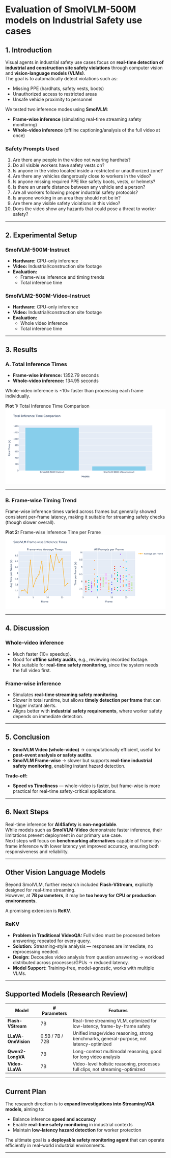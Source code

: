 # Evaluation of SmolVLM-500M models on Industrial Safety use cases

## 1. Introduction

Visual agents in industrial safety use cases focus on **real-time detection of industrial and construction site safety violations** through computer vision and **vision-language models (VLMs)**.  
The goal is to automatically detect violations such as:

- Missing PPE (hardhats, safety vests, boots)
- Unauthorized access to restricted areas
- Unsafe vehicle proximity to personnel

We tested two inference modes using **SmolVLM**:

- **Frame-wise inference** (simulating real-time streaming safety monitoring)
- **Whole-video inference** (offline captioning/analysis of the full video at once)

### Safety Prompts Used

1. Are there any people in the video not wearing hardhats?
2. Do all visible workers have safety vests on?
3. Is anyone in the video located inside a restricted or unauthorized zone?
4. Are there any vehicles dangerously close to workers in the video?
5. Is anyone missing required PPE like safety boots, vests, or helmets?
6. Is there an unsafe distance between any vehicle and a person?
7. Are all workers following proper industrial safety protocols?
8. Is anyone working in an area they should not be in?
9. Are there any visible safety violations in this video?
10. Does the video show any hazards that could pose a threat to worker safety?

---

## 2. Experimental Setup

### SmolVLM-500M-Instruct

- **Hardware:** CPU-only inference
- **Video:** Industrial/construction site footage
- **Evaluation:**
  - Frame-wise inference and timing trends
  - Total inference time

### SmolVLM2-500M-Video-Instruct

- **Hardware:** CPU-only inference
- **Video:** Industrial/construction site footage
- **Evaluation:**
  - Whole video inference
  - Total inference time

---

## 3. Results

### A. Total Inference Times

- **Frame-wise inference:** 1352.79 seconds
- **Whole-video inference:** 134.95 seconds

Whole-video inference is ~10× faster than processing each frame individually.

**Plot 1:** Total Inference Time Comparison
![](../assets/outputs/newplot.png)

---

### B. Frame-wise Timing Trend

Frame-wise inference times varied across frames but generally showed consistent per-frame latency, making it suitable for streaming safety checks (though slower overall).

**Plot 2:** Frame-wise Inference Time per Frame
![](../assets/outputs/smolvlm_frame.png)

---

## 4. Discussion

### Whole-video inference

- Much faster (10× speedup).
- Good for **offline safety audits**, e.g., reviewing recorded footage.
- Not suitable for **real-time safety monitoring**, since the system needs the full video first.

### Frame-wise inference

- Simulates **real-time streaming safety monitoring**.
- Slower in total runtime, but allows **timely detection per frame** that can trigger instant alerts.
- Aligns better with **industrial safety requirements**, where worker safety depends on immediate detection.

---

## 5. Conclusion

- **SmolVLM Video (whole-video)** → computationally efficient, useful for **post-event analysis or safety audits**.
- **SmolVLM Frame-wise** → slower but supports **real-time industrial safety monitoring**, enabling instant hazard detection.

**Trade-off:**

- **Speed vs Timeliness** — whole-video is faster, but frame-wise is more practical for real-time safety-critical applications.

---

## 6. Next Steps

Real-time inference for **AI4Safety** is **non-negotiable**.  
While models such as **SmolVLM-Video** demonstrate faster inference, their limitations prevent deployment in our primary use case.  
Next steps will focus on **benchmarking alternatives** capable of frame-by-frame inference with lower latency yet improved accuracy, ensuring both responsiveness and reliability.

---

## Other Vision Language Models

Beyond SmolVLM, further research included **Flash-VStream**, explicitly designed for real-time streaming.  
However, at **7B parameters**, it may be **too heavy for CPU or production environments**.

A promising extension is **ReKV**.

### ReKV

- **Problem in Traditional VideoQA:** Full video must be processed before answering; repeated for every query.
- **Solution:** Streaming-style analysis — responses are immediate, no reprocessing needed.
- **Design:** Decouples video analysis from question answering → workload distributed across processes/GPUs → reduced latency.
- **Model Support:** Training-free, model-agnostic, works with multiple VLMs.

---

## Supported Models (Research Review)

| Model               | # Parameters    | Features                                                                                 |
| ------------------- | --------------- | ---------------------------------------------------------------------------------------- |
| **Flash-VStream**   | 7B              | Real-time streaming VLM, optimized for low-latency, frame-by-frame safety                |
| **LLaVA-OneVision** | 0.5B / 7B / 72B | Unified image/video reasoning, strong benchmarks, general-purpose, not latency-optimized |
| **Qwen2-LongVA**    | 7B              | Long-context multimodal reasoning, good for long video analysis                          |
| **Video-LLaVA**     | 7B              | Video-level holistic reasoning, processes full clips, not streaming-optimized            |

---

## Current Plan

The research direction is to **expand investigations into StreamingVQA models**, aiming to:

- Balance inference **speed and accuracy**
- Enable **real-time safety monitoring** in industrial contexts
- Maintain **low-latency hazard detection** for worker protection

The ultimate goal is a **deployable safety monitoring agent** that can operate efficiently in real-world industrial environments.

---
